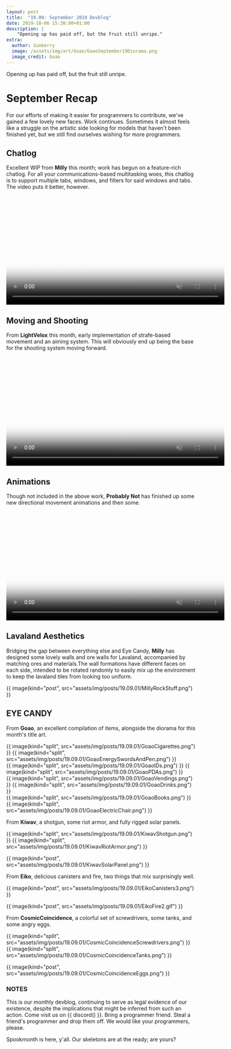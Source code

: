 ```yaml
---
layout: post
title:  "19.09: September 2019 Devblog"
date: 2019-10-06 15:30:00+01:00
description: |
    "Opening up has paid off, but the fruit still unripe."
extra:
  author: Sunberry
  image: /assets/img/art/Goao/GoaoSeptember19Diorama.png
  image_credit: Goao
---
```


Opening up has paid off, but the fruit still unripe.

# September Recap

For our efforts of making it easier for programmers to contribute, we've gained a few lovely new faces. Work continues. Sometimes it almost feels like a struggle on the artistic side looking for models that haven't been finished yet, but we still find ourselves wishing for more programmers.

## Chatlog

Excellent WIP from **Milly** this month; work has begun on a feature-rich chatlog. For all your communications-based multitasking woes, this chatlog is to support multiple tabs, windows, and filters for said windows and tabs. The video puts it better, however.

<video autoplay="autoplay" muted loop="loop" poster="/assets/img/posts/19.09.01/MillyChat.png" width="580px">
  <source src="/assets/img/posts/19.09.01/MillyChatWIPSept.mp4" type="video/mp4">
</video>

## Moving and Shooting

From **LightVelox** this month, early implementation of strafe-based movement and an aiming system. This will obviously end up being the base for the shooting system moving forward.

<video  autoplay="autoplay" muted loop="loop" poster="/assets/img/posts/19.09.01/LightVeloxSidewalkShoot.png" width="580px">
  <source src="/assets/img/posts/19.09.01/LightVeloxSidewalkShoot.mp4" type="video/mp4">
</video>

## Animations

Though not included in the above work, **Probably Not** has finished up some new directional movement animations and then some.

<video autoplay="autoplay" muted loop="loop" poster="/assets/img/posts/19.09.01/ProbAnimations.png" width="580px">
  <source src="/assets/img/posts/19.09.01/ProbAnimations.mp4" type="video/mp4">
</video>

## Lavaland Aesthetics

Bridging the gap between everything else and Eye Candy, **Milly** has designed some lovely walls and ore walls for Lavaland, accompanied by matching ores and materials.The wall formations have different faces on each side, intended to be rotated randomly to easily mix up the environment to keep the lavaland tiles from looking too uniform.

{{ image(kind="post", src="assets/img/posts/19.09.01/MillyRockStuff.png") }}

## EYE CANDY

From **Goao**, an excellent compilation of items, alongside the diorama for this month's title art.

<div class='horizontal-2' markdown='1'>
{{ image(kind="split", src="assets/img/posts/19.09.01/GoaoCigarettes.png") }}
{{ image(kind="split", src="assets/img/posts/19.09.01/GoaoEnergySwordsAndPen.png") }}
</div>

<div class='horizontal-2' markdown='1'>
{{ image(kind="split", src="assets/img/posts/19.09.01/GoaoIDs.png") }}
{{ image(kind="split", src="assets/img/posts/19.09.01/GoaoPDAs.png") }}
</div>

<div class='horizontal-2' markdown='1'>
{{ image(kind="split", src="assets/img/posts/19.09.01/GoaoVendings.png") }}
{{ image(kind="split", src="assets/img/posts/19.09.01/GoaoDrinks.png") }}
</div>

<div class='horizontal-2' markdown='1'>
{{ image(kind="split", src="assets/img/posts/19.09.01/GoaoBooks.png") }}
{{ image(kind="split", src="assets/img/posts/19.09.01/GoaoElectricChair.png") }}
</div>

From **Kiwav**, a shotgun, some riot armor, and fully rigged solar panels.

<div class='horizontal-2' markdown='1'>
{{ image(kind="split", src="assets/img/posts/19.09.01/KiwavShotgun.png") }}
{{ image(kind="split", src="assets/img/posts/19.09.01/KiwavRiotArmor.png") }}
</div>

{{ image(kind="post", src="assets/img/posts/19.09.01/KiwavSolarPanel.png") }}

From **Eiko**, delicious canisters and fire, two things that mix surprisingly well.

{{ image(kind="post", src="assets/img/posts/19.09.01/EikoCanisters3.png") }}

{{ image(kind="post", src="assets/img/posts/19.09.01/EikoFire2.gif") }}

From **CosmicCoincidence**, a colorful set of screwdrivers, some tanks, and some angry eggs.

<div class='horizontal-2' markdown='1'>
{{ image(kind="split", src="assets/img/posts/19.09.01/CosmicCoincidenceScrewdrivers.png") }}
{{ image(kind="split", src="assets/img/posts/19.09.01/CosmicCoincidenceTanks.png") }}
</div>

{{ image(kind="post", src="assets/img/posts/19.09.01/CosmicCoincidenceEggs.png") }}

### NOTES

This is our monthly devblog, continuing to serve as legal evidence of our existence, despite the implications that might be inferred from such an action.
Come visit us on {{ discord() }}. Bring a programmer friend. Steal a friend's programmer and drop them off. We would like your programmers, please.  

Spookmonth is here, y'all. Our skeletons are at the ready; are yours?
